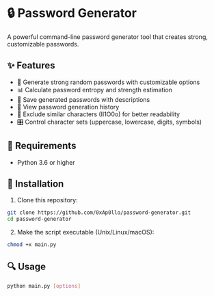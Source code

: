 # 🔒 Password Generator

A powerful command-line password generator tool that creates strong, customizable passwords.

## ✨ Features

- 🔐 Generate strong random passwords with customizable options
- 📊 Calculate password entropy and strength estimation
- 📝 Save generated passwords with descriptions
- 📜 View password generation history
- 🚫 Exclude similar characters (Il1O0o) for better readability
- 🎛️ Control character sets (uppercase, lowercase, digits, symbols)

## 🔧 Requirements

- Python 3.6 or higher

## 🚀 Installation

1. Clone this repository:
```bash
git clone https://github.com/0xAp0llo/password-generator.git
cd password-generator
```

2. Make the script executable (Unix/Linux/macOS):
```bash
chmod +x main.py
```

## 🔍 Usage
```bash
python main.py [options]
```

